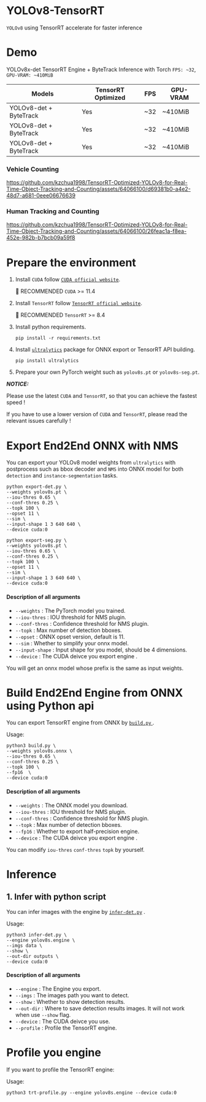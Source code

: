 # YOLOv8-TensorRT

`YOLOv8` using TensorRT accelerate for faster inference


# Demo 
YOLOv8x-det TensorRT Engine + ByteTrack Inference with Torch `FPS: ~32`, `GPU-VRAM: ~410MiB`

| Models               | TensorRT Optimized               | FPS              | GPU-VRAM             |
| ---------------------- | ---------------------- | ---------------------- | ---------------------- |
| YOLOv8-det + ByteTrack | Yes | ~32 | ~410MiB |
| YOLOv8-det + ByteTrack | Yes | ~32 | ~410MiB |
| YOLOv8-det + ByteTrack | Yes | ~32 | ~410MiB |

### Vehicle Counting 
https://github.com/kzchua1998/TensorRT-Optimized-YOLOv8-for-Real-Time-Object-Tracking-and-Counting/assets/64066100/d69381b0-a4e2-48d7-a681-0eee06676639

### Human Tracking and Counting 
https://github.com/kzchua1998/TensorRT-Optimized-YOLOv8-for-Real-Time-Object-Tracking-and-Counting/assets/64066100/26feac1a-f8ea-452e-982b-b7bcb09a59f8


# Prepare the environment

1. Install `CUDA` follow [`CUDA official website`](https://docs.nvidia.com/cuda/cuda-installation-guide-linux/index.html#download-the-nvidia-cuda-toolkit).

   🚀 RECOMMENDED `CUDA` >= 11.4

2. Install `TensorRT` follow [`TensorRT official website`](https://developer.nvidia.com/nvidia-tensorrt-8x-download).

   🚀 RECOMMENDED `TensorRT` >= 8.4

2. Install python requirements.

   ``` shell
   pip install -r requirements.txt
   ```

3. Install [`ultralytics`](https://github.com/ultralytics/ultralytics) package for ONNX export or TensorRT API building.

   ``` shell
   pip install ultralytics
   ```

5. Prepare your own PyTorch weight such as `yolov8s.pt` or `yolov8s-seg.pt`.

***NOTICE:***

Please use the latest `CUDA` and `TensorRT`, so that you can achieve the fastest speed !

If you have to use a lower version of `CUDA` and `TensorRT`, please read the relevant issues carefully !



# Export End2End ONNX with NMS

You can export your YOLOv8 model weights from `ultralytics` with postprocess such as bbox decoder and `NMS` into ONNX model for both `detection` and `instance-segmentation` tasks.

``` shell
python export-det.py \
--weights yolov8s.pt \
--iou-thres 0.65 \
--conf-thres 0.25 \
--topk 100 \
--opset 11 \
--sim \
--input-shape 1 3 640 640 \
--device cuda:0
```

``` shell
python export-seg.py \
--weights yolov8s.pt \
--iou-thres 0.65 \
--conf-thres 0.25 \
--topk 100 \
--opset 11 \
--sim \
--input-shape 1 3 640 640 \
--device cuda:0
```

#### Description of all arguments

- `--weights` : The PyTorch model you trained.
- `--iou-thres` : IOU threshold for NMS plugin.
- `--conf-thres` : Confidence threshold for NMS plugin.
- `--topk` : Max number of detection bboxes.
- `--opset` : ONNX opset version, default is 11.
- `--sim` : Whether to simplify your onnx model.
- `--input-shape` : Input shape for you model, should be 4 dimensions.
- `--device` : The CUDA deivce you export engine .

You will get an onnx model whose prefix is the same as input weights.



# Build End2End Engine from ONNX using Python api

You can export TensorRT engine from ONNX by [`build.py` ](build.py).

Usage:

``` shell
python3 build.py \
--weights yolov8s.onnx \
--iou-thres 0.65 \
--conf-thres 0.25 \
--topk 100 \
--fp16  \
--device cuda:0
```

#### Description of all arguments

- `--weights` : The ONNX model you download.
- `--iou-thres` : IOU threshold for NMS plugin.
- `--conf-thres` : Confidence threshold for NMS plugin.
- `--topk` : Max number of detection bboxes.
- `--fp16` : Whether to export half-precision engine.
- `--device` : The CUDA deivce you export engine .

You can modify `iou-thres` `conf-thres` `topk` by yourself.



# Inference

## 1. Infer with python script

You can infer images with the engine by [`infer-det.py`](infer-det.py) .

Usage:

``` shell
python3 infer-det.py \
--engine yolov8s.engine \
--imgs data \
--show \
--out-dir outputs \
--device cuda:0
```

#### Description of all arguments

- `--engine` : The Engine you export.
- `--imgs` : The images path you want to detect.
- `--show` : Whether to show detection results.
- `--out-dir` : Where to save detection results images. It will not work when use `--show` flag.
- `--device` : The CUDA deivce you use.
- `--profile` : Profile the TensorRT engine.


# Profile you engine

If you want to profile the TensorRT engine:

Usage:

``` shell
python3 trt-profile.py --engine yolov8s.engine --device cuda:0
```


